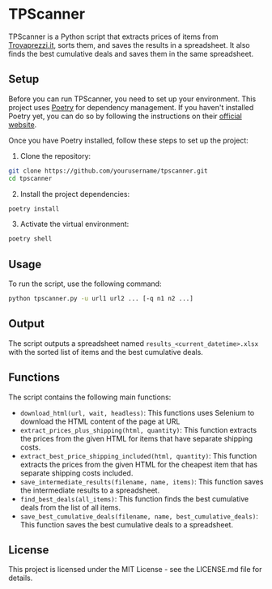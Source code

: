 # TPScanner

TPScanner is a Python script that extracts prices of items from [Trovaprezzi.it](https://www.trovaprezzi.it/), sorts them, and saves the results in a spreadsheet. It also finds the best cumulative deals and saves them in the same spreadsheet.

## Setup

Before you can run TPScanner, you need to set up your environment. This project uses [Poetry](https://python-poetry.org/) for dependency management. If you haven't installed Poetry yet, you can do so by following the instructions on their [official website](https://python-poetry.org/docs/#installation).

Once you have Poetry installed, follow these steps to set up the project:

1. Clone the repository:

```bash
git clone https://github.com/yourusername/tpscanner.git
cd tpscanner
```

2. Install the project dependencies:
```bash
poetry install
```

3. Activate the virtual environment:
```bash
poetry shell
```

## Usage

To run the script, use the following command:

```bash
python tpscanner.py -u url1 url2 ... [-q n1 n2 ...]
```

## Output

The script outputs a spreadsheet named `results_<current_datetime>.xlsx` with the sorted list of items and the best cumulative deals.

## Functions

The script contains the following main functions:

* `download_html(url, wait, headless)`: This functions uses Selenium to download the HTML content of the page at URL
* `extract_prices_plus_shipping(html, quantity)`: This function extracts the prices from the given HTML for items that have separate shipping costs.
* `extract_best_price_shipping_included(html, quantity)`: This function extracts the prices from the given HTML for the cheapest item that has separate shipping costs included.
* `save_intermediate_results(filename, name, items)`: This function saves the intermediate results to a spreadsheet.
* `find_best_deals(all_items)`: This function finds the best cumulative deals from the list of all items.
* `save_best_cumulative_deals(filename, name, best_cumulative_deals)`: This function saves the best cumulative deals to a spreadsheet.

## License

This project is licensed under the MIT License - see the LICENSE.md file for details.
